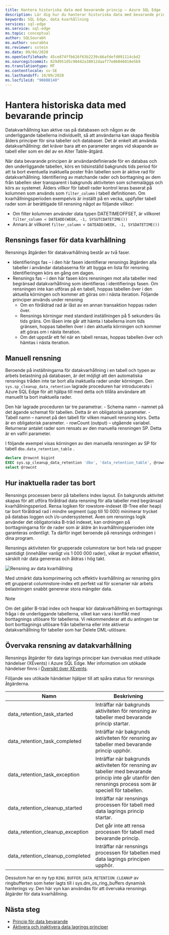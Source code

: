 ```yaml
---
title: Hantera historiska data med bevarande princip – Azure SQL Edge
description: Lär dig hur du hanterar historiska data med bevarande principer i Azure SQL Edge
keywords: SQL Edge, data kvarhållning
services: sql-edge
ms.service: sql-edge
ms.topic: conceptual
author: SQLSourabh
ms.author: sourabha
ms.reviewer: sstein
ms.date: 09/04/2020
ms.openlocfilehash: 45ce874ffb626f63b2239c66afdefd091114cbd2
ms.sourcegitcommit: 829d951d5c90442a38012daaf77e86046018e5b9
ms.translationtype: MT
ms.contentlocale: sv-SE
ms.lasthandoff: 10/09/2020
ms.locfileid: "90888140"
---
```

# <a name="manage-historical-data-with-retention-policy"></a>Hantera historiska data med bevarande princip

Datakvarhållning kan aktive ras på databasen och någon av de underliggande tabellerna individuellt, så att användarna kan skapa flexibla ålders principer för sina tabeller och databaser. Det är enkelt att använda datakvarhållning: det kräver bara att en parameter anges vid skapande av tabell eller som en del av en Alter Table-åtgärd. 

När data bevarande principen är användardefinierade för en databas och den underliggande tabellen, körs en tidsinställd bakgrunds tids period för att ta bort eventuella inaktuella poster från tabellen som är aktive rad för datakvarhållning. Identifiering av matchande rader och borttagning av dem från tabellen sker transparent i bakgrunds aktiviteten som schemaläggs och körs av systemet. Ålders villkor för tabell rader kontrol leras baserat på kolumnen som används som `filter_column` i tabell definitionen. Om kvarhållningsperioden exempelvis är inställt på en vecka, uppfyller tabell rader som är berättigade till rensning något av följande villkor: 

- Om filter kolumnen använder data typen DATETIMEOFFSET, är villkoret `filter_column < DATEADD(WEEK, -1, SYSUTCDATETIME())`
- Annars är villkoret `filter_column < DATEADD(WEEK, -1, SYSDATETIME())`

## <a name="data-retention-cleanup-phases"></a>Rensnings faser för data kvarhållning

Rensnings åtgärden för datakvarhållning består av två faser. 
- Identifierings fas – i den här fasen identifierar rensnings åtgärden alla tabeller i användar databaserna för att bygga en lista för rensning. Identifieringen körs en gång om dagen.
- Rensnings fas – i den här fasen körs rensningen mot alla tabeller med begränsad datakvarhållning som identifieras i identifierings fasen. Om rensningen inte kan utföras på en tabell, hoppas tabellen över i den aktuella körningen och kommer att göras om i nästa iteration. Följande principer används under rensning
    - Om en föråldrad rad är låst av en annan transaktion hoppas raden över. 
    - Rensnings körningar med standard inställningen på 5 sekunders lås tids gräns. Om låsen inte går att hämta i tabellerna inom tids gränsen, hoppas tabellen över i den aktuella körningen och kommer att göras om i nästa iteration.
    - Om det uppstår ett fel när en tabell rensas, hoppas tabellen över och hämtas i nästa iteration.

## <a name="manual-cleanup"></a>Manuell rensning

Beroende på inställningarna för datakvarhållning i en tabell och typen av arbets belastning på databasen, är det möjligt att den automatiska rensnings tråden inte tar bort alla inaktuella rader under körningen. Den `sys.sp_cleanup_data_retention` lagrade proceduren har introducerats i Azure SQL Edge för att hjälpa till med detta och tillåta användare att manuellt ta bort inaktuella rader. 

Den här lagrade proceduren tar tre parametrar. 
    - Schema namn – namnet på det ägande schemat för tabellen. Detta är en obligatorisk parameter. 
    - Tabell namn – namnet på den tabell för vilken manuell rensning körs. Detta är en obligatorisk parameter. 
    - rowCount (output) – utgående variabel. Returnerar antalet rader som rensats av den manuella rensningen SP. Detta är en valfri parameter. 

I följande exempel visas körningen av den manuella rensningen av SP för tabell `dbo.data_retention_table` .

```sql
declare @rowcnt bigint 
EXEC sys.sp_cleanup_data_retention 'dbo', 'data_retention_table', @rowcnt output 
select @rowcnt 
```

## <a name="how-obsolete-rows-are-deleted"></a>Hur inaktuella rader tas bort

Rensnings processen beror på tabellens index layout. En bakgrunds aktivitet skapas för att utföra föråldrad data rensning för alla tabeller med begränsad kvarhållningsperiod. Rensa logiken för rowstore-indexet (B-Tree eller heap) tar bort föråldrad rad i mindre segment (upp till 10 000) minimerar trycket på databas loggen och i/o-undersystemet. Även om rensnings logik använder det obligatoriska B-träd indexet, kan ordningen på borttagningarna för de rader som är äldre än kvarhållningsperioden inte garanteras ordentligt. Ta därför inget beroende på rensnings ordningen i dina program.

Rensnings aktiviteten för grupperade columnstore tar bort hela rad grupper samtidigt (innehåller vanligt vis 1 000 000 rader), vilket är mycket effektivt, särskilt när data genereras och åldras i hög takt.

![Rensning av data kvarhållning](./media/data-retention-cleanup/data-retention-cleanup.png)

Med utmärkt data komprimering och effektiv kvarhållning av rensning görs ett grupperat columnstore-index ett perfekt val för scenarier när arbets belastningen snabbt genererar stora mängder data.

> [!Note]
> Om det gäller B-träd index och heapar kör datakvarhållning en borttagnings fråga i de underliggande tabellerna, vilket kan vara i konflikt med borttagnings utlösare för tabellerna. Vi rekommenderar att du antingen tar bort borttagnings utlösare från tabellerna eller inte aktiverar datakvarhållning för tabeller som har Delete DML-utlösare.

## <a name="monitoring-data-retention-cleanup"></a>Övervaka rensning av datakvarhållning

Rensnings åtgärder för data lagrings principer kan övervakas med utökade händelser (XEvents) i Azure SQL Edge. Mer information om utökade händelser finns i [Översikt över XEvents](https://docs.microsoft.com/sql/relational-databases/extended-events/extended-events). 

Följande sex utökade händelser hjälper till att spåra status för rensnings åtgärderna. 

| Namn | Beskrivning |
|------| ------------|
| data_retention_task_started  | Inträffar när bakgrunds aktiviteten för rensning av tabeller med bevarande princip startar. |
| data_retention_task_completed  | Inträffar när bakgrunds aktiviteten för rensning av tabeller med bevarande princip upphör. |
| data_retention_task_exception  | Inträffar när bakgrunds aktiviteten för rensning av tabeller med bevarande princip inte går utanför den rensnings process som är speciell för tabellen. |
| data_retention_cleanup_started  | Inträffar när rensnings processen för tabell med data lagrings princip startar. |
| data_retention_cleanup_exception  | Det går inte att rensa processen för tabell med bevarande princip. |
| data_retention_cleanup_completed  | Inträffar när rensnings processen för tabellen med data lagrings principen upphör. |  

Dessutom har en ny typ `RING_BUFFER_DATA_RETENTION_CLEANUP` av ringbufferten som heter lagts till i sys.dm_os_ring_buffers dynamisk hanterings vy. Den här vyn kan användas för att övervaka rensnings åtgärder för data kvarhållning. 


## <a name="next-steps"></a>Nästa steg
- [Princip för data bevarande](data-retention-overview.md)
- [Aktivera och inaktivera data lagrings principer](data-retention-enable-disable.md)
